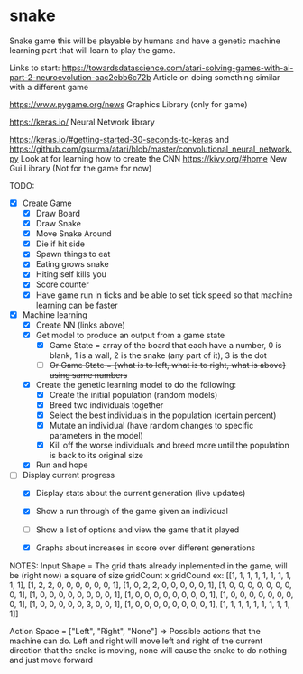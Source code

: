 # snake
Snake game this will be playable by humans and have a genetic machine learning part that will learn to play the game.

Links to start:
<https://towardsdatascience.com/atari-solving-games-with-ai-part-2-neuroevolution-aac2ebb6c72b> Article on doing something similar with a different game

<https://www.pygame.org/news> Graphics Library (only for game)

<https://keras.io/> Neural Network library

<https://keras.io/#getting-started-30-seconds-to-keras> and <https://github.com/gsurma/atari/blob/master/convolutional_neural_network.py> Look at for learning how to create the CNN
<https://kivy.org/#home> New Gui Library (Not for the game for now)

TODO:
- [x] Create Game
  - [x] Draw Board
  - [x] Draw Snake
  - [x] Move Snake Around
  - [x] Die if hit side
  - [x] Spawn things to eat
  - [x] Eating grows snake
  - [x] Hiting self kills you
  - [x] Score counter
  - [x] Have game run in ticks and be able to set tick speed so that machine learning can be faster
- [x] Machine learning
  - [x] Create NN (links above)
  - [x] Get model to produce an output from a game state
    - [x] Game State = array of the board that each have a number, 0 is blank, 1 is a wall, 2 is the snake (any part of it), 3 is the dot
    - [ ] ~~Or Game State = {what is to left, what is to right, what is above} using same numbers~~
  - [x] Create the genetic learning model to do the following:
    - [x] Create the initial population (random models)
    - [x] Breed two individuals together
    - [x] Select the best individuals in the population (certain percent)
    - [x] Mutate an individual (have random changes to specific parameters in the model)
    - [x] Kill off the worse individuals and breed more until the population is back to its original size
  - [x] Run and hope
- [ ] Display current progress
  - [x] Display stats about the current generation (live updates)
  - [x] Show a run through of the game given an individual
  - [ ] Show a list of options and view the game that it played
  - [x] Graphs about increases in score over different generations
  
  
NOTES:
Input Shape = The grid thats already inplemented in the game, will be (right now) a square of size gridCount x gridCound
ex:
 [[1, 1, 1, 1, 1, 1, 1, 1, 1, 1], 
 [1, 2, 2, 0, 0, 0, 0, 0, 0, 1], 
 [1, 0, 2, 2, 0, 0, 0, 0, 0, 1], 
 [1, 0, 0, 0, 0, 0, 0, 0, 0, 1], 
 [1, 0, 0, 0, 0, 0, 0, 0, 0, 1], 
 [1, 0, 0, 0, 0, 0, 0, 0, 0, 1], 
 [1, 0, 0, 0, 0, 0, 0, 0, 0, 1],
 [1, 0, 0, 0, 0, 0, 3, 0, 0, 1], 
 [1, 0, 0, 0, 0, 0, 0, 0, 0, 1], 
 [1, 1, 1, 1, 1, 1, 1, 1, 1, 1]]
 
 Action Space = ["Left", "Right", "None"] => Possible actions that the machine can do. Left and right will move left and right of the current direction that the snake is moving, none will cause the snake to do nothing and just move forward
